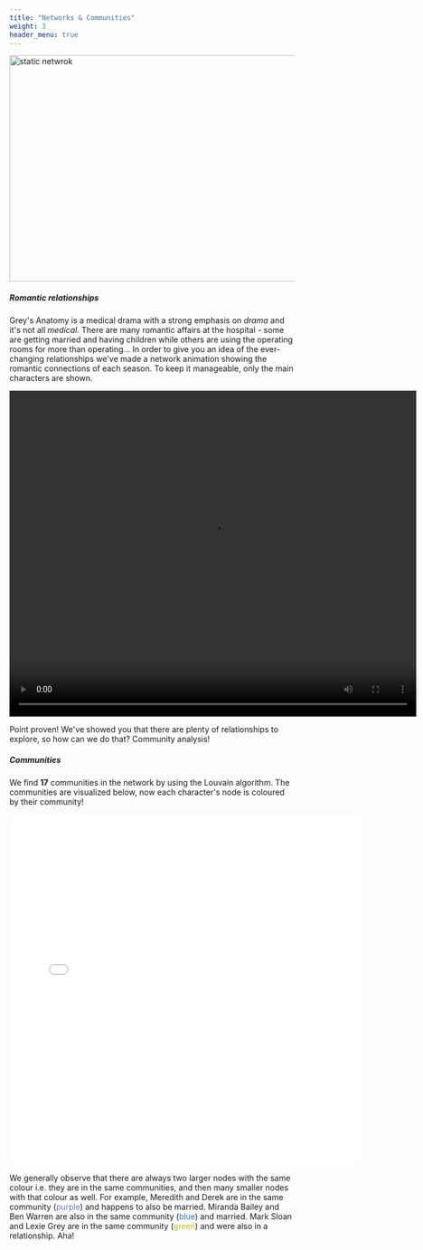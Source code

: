 ```yaml
---
title: "Networks & Communities"
weight: 3
header_menu: true
---
```


<img src="images/network1.png" alt="static netwrok" width="600" height="400"/>

##### Romantic relationships

Grey's Anatomy is a medical drama with a strong emphasis on *drama* and it's not all *medical*. There are many romantic affairs at the hospital - some are getting married and having children while others are using the operating rooms for more than operating... In order to give you an idea of the ever-changing relationships we've made a network animation showing the romantic connections of each season. To keep it manageable, only the main characters are shown.


<video width="720" height="576" controls autoplay loop>
  <source type="video/mp4" src="romance.mp4">
  Your browser does not support the video tag.
</video>

Point proven! We've showed you that there are plenty of relationships to explore, so how can we do that? Community analysis!

##### Communities

We find **17** communities in the network by using the Louvain algorithm. The communities are visualized below, now each character's node is coloured by their community!

<div align="center">
    <iframe src="communities.html" sandbox="allow-same-origin allow-scripts" width=620px height=620px
    scrolling="no"
    seamless="seamless"
    frameborder="0"
     ></iframe>
</div>

We generally observe that there are always two larger nodes with the same colour i.e. they are in the same communities, and then many smaller nodes with that colour as well. For example, Meredith and Derek are in the same community (<span style="color:#6b6ecf">purple</span>) and happens to also be married. Miranda Bailey and Ben Warren are also in the same community (<span style="color:#1f77b4">blue</span>) and married. Mark Sloan and Lexie Grey are in the same community (<span style="color:#bcbd22">green</span>) and were also in a relationship. Aha!
